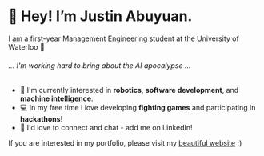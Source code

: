 <h1>👋 Hey! I’m Justin Abuyuan.</h1>
I am a first-year Management Engineering student at the University of Waterloo 🪿
<h6>... I'm working hard to bring about the AI apocalypse ...</h6>
<ul>
  <li>🤖 I'm currently interested in <b>robotics</b>, <b>software development</b>, and <b>machine intelligence</b>.</li>
  <li>💻 In my free time I love developing <b>fighting games</b> and participating in <b>hackathons!</b></li>
  <li>💼 I'd love to connect and chat - add me on LinkedIn!</li>
</ul>

If you are interested in my portfolio, please visit my <a href="https://portfolio.cms-justin-abuyuan.xyz/">beautiful website</a> :)
